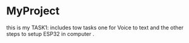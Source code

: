 # MyProject
this is my TASK1: includes tow tasks one for Voice to text and the other steps to setup ESP32 in computer .
